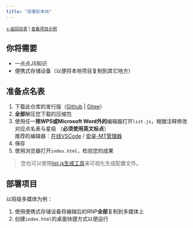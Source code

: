 ```yaml
---
title: "部署到本地"
---
```

<small><a href="../">←返回目录</a> | <a href="https://kdxhub.github.io/random_name_picker/">查看项目示例</a></small><br>

## 你将需要
* 一点点JS知识
* 便携式存储设备（以便将本地项目复制到其它地方）

## 准备点名表
1. 下载此仓库的发行版（[Github](https://github.com/kdxhub/random_name_picker/releases) | [Gitee](https://gitee.com/kdXiaoyi/random_name_picker/releases)）
2. **全部**解压您下载的压缩包
3. 使用任一**除WPS或Microsoft Word外的**编辑器打开`list.js`，根据注释修改对应点名表与星级 （**必须使用英文标点**）<br>推荐的编辑器：[在线VSCode](https://vscode.dev) / [安卓-MT管理器](https://mt2.cn/)
4. 保存
5. 使用浏览器打开`index.html`，检验您的成果

> 您也可以使用[list.js生成工具](//kdxhub.github.io/random_name_picker/config-spawn.html)来可视化生成配置文件。

## 部署项目
以班级多媒体为例：
1. 使用便携式存储设备将编辑后的RNP**全部**复制到多媒体上
2. 创建`index.html`的桌面快捷方式以便运行